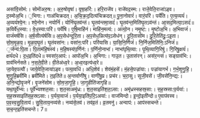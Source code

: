 

  
असा॑वि॒सोम॑:। सोमो॑अरु॒ष:। अ॒रु॒षोवृषा॑। वृषा॒हरि॑:। हरि॒राजे॑व। राजे॑वद॒स्म:। राजे॒वेति॒राजा॑ऽइव। द॒स्मोअ॒भि। ॒भिगा:। गाअ॑चिक्रदत्। अ॒चि॒क्र॒द॒दित्य॑चिक्रदत्॥ पु॒ना॒नोवारं॑। वारं॒परि॑। पर्ये॑ति। ए॒त्य॒व्ययं॑। अ॒व्ययं॑श्ये॒न:। श्ये॒नोन। नयोनिं॑। योनिं॑घृ॒तव॑न्तं। घृ॒तव॑न्तमा॒सदं॑। घृ॒तव॑न्त॒मिति॑घृ॒तऽव॑न्तं। आ॒सद॒मित्या॒ऽसदं॑॥  
क॒विर्वे॑ध॒स्या:। वे॒ध॒स्या:परि॑। पर्ये॑षि। ए॒षि॒माहि॑नं। माहि॑न॒मत्य॑:। अत्यो॒न। नमृ॒ष्ट:। मृ॒ष्टोअ॒भि। अ॒भिवाजं॑। वाजं॑मर्षसि। अ॒र्ष॒सीत्य॑र्षसि॥ अ॒प॒सेध॑न्दुरि॒ता। अ॒प॒सेध॒न्नित्य॑प॒ऽसेध॑न्। दु॒रि॒तासो॑म। दु॒रि॒तेति॑दु॒:ऽइ॒ता। सो॒म॒मृ॒ळ॒य॒। मृ॒ळ॒य॒घृ॒तं। घृ॒तंवसा॑न:। वसा॑न॒:परि॑। परि॑यासि। या॒सि॒नि॒र्णिजं॑। नि॒र्निज॒मिति॑नि॒:ऽनिजं॑॥  
॒र्जन्य॑:पि॒ता। पि॒ताम॑हि॒षस्य॑। म॒हि॒षस्य॑प॒र्णिन॑:। प॒र्णिनो॒नाभा॑। नाभा॑पृथि॒व्या:। पृ॒थि॒व्यागि॒रिषु॑। गि॒रिषु॒क्षयं॑। क्षयं॑दधे। द॒ध॒इति॑दधे॥ स्वसा॑र॒आप॑:। आपो॑अ॒भि। अ॒भिगा:। गाउ॒त। उ॒तास॑रन्। अस॑र॒न्त्सं। सङ्ग्राव॑भि:। ग्राव॑भिर्नसते। न॒स॒ते॒वी॒ते। वी॒तेअ॑ध्व॒रे। अ॒ध्व॒रइत्य॑ध्व॒रे॥  
जा॒येव॒पत्यौ॑। जाये॒वेति॒जाया॑ऽइव। पत्या॒वधि॑। अधि॒शेव॑। शेव॑मं॒हसे॑। मं॒हसे॒पज्रा॑या:। पज्रा॑यागर्भ। ग॒र्भ॒शृ॒णु॒हि॒। शृ॒णु॒हि॒ब्रवी॑मि। ब्रवी॑मिते। त॒इति॑ते॥ अ॒न्तर्वाणी॑षु। वाणी॑षु॒प्र। प्रच॑र। च॒रा॒सु। सुजी॒वसे॑। जी॒वसे॑नि॒न्द्य:। अ॒नि॒न्द्योवृ॒जने॑। वृ॒जने॑सोम। सो॒म॒जा॒गृ॒हि॒। जा॒गृ॒हीति॑जागृहि॥  
यथा॒पूर्वे॑भ्य:। पूर्वे॑भ्यश्शत॒सा:। श॒त॒साअमृ॑ध्र:। श॒त॒साइति॑श॒त॒ऽसा:। अमृ॑ध्रस्सहस्र॒सा:। स॒ह॒स्रसा:प॒र्यया॑:। स॒ह॒स्रसाइति॑स॒ह॒स्रऽसा:। प॒र्यया॒वाजं॑। प॒र्यया॒इति॑प॒रि॒ऽअया॑:। वाज॑मिन्दो। इ॒न्दो॒इती॑न्दो॥ ए॒वाप॑वस्व। प॒व॒स्व॒सु॒वि॒ताय॑। सु॒वि॒ताय॒नव्य॑से। नव्य॑से॒तव॑। तव॑व्र॒तं। व्र॒तमनु॑। अन्वाप॑:। आप॑स्सचन्ते। स॒च॒न्त॒इति॑सचन्ते। 7॥  
